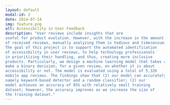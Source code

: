 ```yaml
---
layout: default
modal-id: 2
date: 2014-07-14
img: feature.png
alt: Accessibility in User Feedback
description: "User reviews include insights that are
useful for product evolution. However, with the increase in the amount
of received reviews, manually analyzing them is tedious and timeconsuming, especially when searching for accessibility reviews.
The goal of this project is to support the automated identification
of accessibility in user reviews, to help technology professionals
in prioritizing their handling, and thus, creating more inclusive
products. Particularly, we design a machine learning model that takes as input accessibility user reviews, learns their keyword-based features, in order to
make a binary decision, for a given review, on whether it is about
accessibility or not. The model is evaluated using a total of 5,326
mobile app reviews. The findings show that (1) our model can accurately identify accessibility reviews, outperforming two baselines,
namely keyword-based detector and a random classifier; (2) our
model achieves an accuracy of 85% with relatively small training
dataset; however, the accuracy improves as we increase the size of
the training dataset."
---
```

